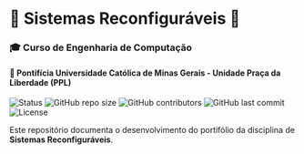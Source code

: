 # 🤖 Sistemas Reconfiguráveis 🦾

### 🎓 Curso de Engenharia de Computação

#### 📍 Pontifícia Universidade Católica de Minas Gerais - Unidade Praça da Liberdade (PPL)

<!-- <p align="center"><img src="http://img.shields.io/static/v1?label=STATUS&message=EM%20DESENVOLVIMENTO&color=GREEN&style=for-the-badge"/></p> -->
![Status](https://img.shields.io/badge/Status-Em%20Desenvolvimento-blue)
![GitHub repo size](https://img.shields.io/github/repo-size/MacMenez/iniciacao-cientifica)
![GitHub contributors](https://img.shields.io/github/contributors/MacMenez/iniciacao-cientifica)
![GitHub last commit](https://img.shields.io/github/last-commit/MacMenez/iniciacao-cientifica)
![License](https://img.shields.io/badge/License-MIT-green)

Este repositório documenta o desenvolvimento do portifólio da disciplina de **Sistemas Reconfiguráveis**.
